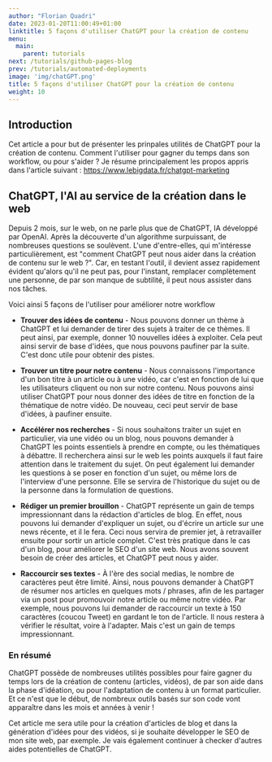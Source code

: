 ```yaml
---
author: "Florian Quadri"
date: 2023-01-20T11:00:49+01:00
linktitle: 5 façons d'utiliser ChatGPT pour la création de contenu
menu:
  main:
    parent: tutorials
next: /tutorials/github-pages-blog
prev: /tutorials/automated-deployments
image: 'img/chatGPT.png'
title: 5 façons d'utiliser ChatGPT pour la création de contenu
weight: 10
---
```



## Introduction

Cet article a pour but de présenter les prinpales utilités de ChatGPT pour la création de contenu. Comment l'utiliser pour gagner du temps dans son workflow, ou pour s'aider ? Je résume principalement les propos appris dans l'article suivant : https://www.lebigdata.fr/chatgpt-marketing
<!-- //testsdf -->
## ChatGPT, l'AI au service de la création dans le web

Depuis 2 mois, sur le web, on ne parle plus que de ChatGPT, IA développé par OpenAI. Après la découverte d'un algorithme surpuissant, de nombreuses questions se soulèvent. L'une d'entre-elles, qui m'intéresse particulièrement, est "comment ChatGPT peut nous aider dans la création de contenu sur le web ?". Car, en testant l'outil, il devient assez rapidement évident qu'alors qu'il ne peut pas, pour l'instant, remplacer complètement une personne, de par son manque de subtilité, il peut nous assister dans nos tâches.

Voici ainsi 5 façons de l'utiliser pour améliorer notre workflow 

- **Trouver des idées de contenu** - Nous pouvons donner un thème à ChatGPT et lui demander de tirer des sujets à traiter de ce thèmes. Il peut ainsi, par exemple, donner 10 nouvelles idées à exploiter. Cela peut ainsi servir de base d'idées, que nous pouvons paufiner par la suite. C'est donc utile pour obtenir des pistes.

- **Trouver un titre pour notre contenu** - Nous connaissons l'importance d'un bon titre à un article ou à une vidéo, car c'est en fonction de lui que les utilisateurs cliquent ou non sur notre contenu. Nous pouvons ainsi utiliser ChatGPT pour nous donner des idées de titre en fonction de la thématique de notre vidéo. De nouveau, ceci peut servir de base d'idées, à paufiner ensuite.

- **Accélérer nos recherches** - Si nous souhaitons traiter un sujet en particulier, via une vidéo ou un blog, nous pouvons demander à ChatGPT les points essentiels à prendre en compte, ou les thématiques à débattre. Il recherchera ainsi sur le web les points auxquels il faut faire attention dans le traitement du sujet. On peut également lui demander les questions à se poser en fonction d'un sujet, ou même lors de l'interview d'une personne. Elle se servira de l'historique du sujet ou de la personne dans la formulation de questions.

- **Rédiger un premier brouillon** - ChatGPT représente un gain de temps impressionnant dans la rédaction d'articles de blog. En effet, nous pouvons lui demander d'expliquer un sujet, ou d'écrire un article sur une news récente, et il le fera. Ceci nous servira de premier jet, à retravailler ensuite pour sortir un article complet. C'est très pratique dans le cas d'un blog, pour améliorer le SEO d'un site web. Nous avons souvent besoin de créer des articles, et ChatGPT peut nous y aider.

- **Raccourcir ses textes** - À l'ère des social medias, le nombre de caractères peut être limité. Ainsi, nous pouvons demander à ChatGPT de résumer nos articles en quelques mots / phrases, afin de les partager via un post pour promouvoir notre article ou même notre vidéo. Par exemple, nous pouvons lui demander de raccourcir un texte à 150 caractères (coucou Tweet) en gardant le ton de l'article. Il nous restera à vérifier le résultat, voire à l'adapter. Mais c'est un gain de temps impressionnant.

### En résumé

ChatGPT possède de nombreuses utilités possibles pour faire gagner du temps lors de la création de contenu (articles, vidéos), de par son aide dans la phase d'idéation, ou pour l'adaptation de contenu à un format particulier. Et ce n'est que le début, de nombreux outils basés sur son code vont apparaître dans les mois et années à venir !

Cet article me sera utile pour la création d'articles de blog et dans la génération d'idées pour des vidéos, si je souhaite développer le SEO de mon site web, par exemple. Je vais également continuer à checker d'autres aides potentielles de ChatGPT.